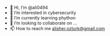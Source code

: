 - 👋 Hi, I’m @ali0494
- 👀 I’m interested in cybersecurity
- 🌱 I’m currently learning phython
- 💞️ I’m looking to collaborate on ...
- 📫 How to reach me alisher.ozturk@gmail.com

<!---
ali0494/ali0494 is a ✨ special ✨ repository because its `README.md` (this file) appears on your GitHub profile.
You can click the Preview link to take a look at your changes.
--->
